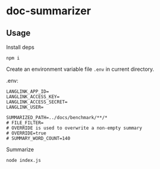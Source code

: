 # doc-summarizer

## Usage

Install deps
```
npm i
```

Create an environment variable file `.env` in current directory.

.env:
```
LANGLINK_APP_ID=
LANGLINK_ACCESS_KEY=
LANGLINK_ACCESS_SECRET=
LANGLINK_USER=

SUMMARIZED_PATH=../docs/benchmark/**/*
# FILE_FILTER=
# OVERRIDE is used to overwrite a non-empty summary
# OVERRIDE=true
# SUMMARY_WORD_COUNT=140
```

Summarize
```
node index.js
```

